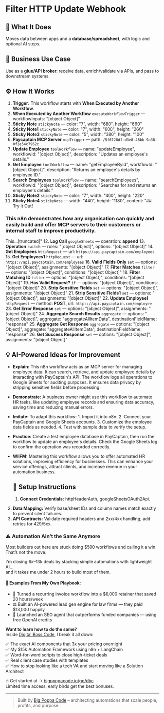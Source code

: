 # Filter HTTP Update Webhook
  ## 🚀 What It Does
  Moves data between apps and a **database/spreadsheet**, with logic and optional AI steps.
  
  ## 💼 Business Use Case
  Use as a **glue/API broker**: receive data, enrich/validate via APIs, and pass to downstream systems.
  
  ## ⚙️ How It Works
  1. **Trigger:** This workflow starts with **When Executed by Another Workflow**.
  2. **When Executed by Another Workflow** `executeWorkflowTrigger` — workflowInputs: "[object Object]"
3. **Sticky Note** `stickyNote` — color: "7", width: "680", height: "660"
4. **Sticky Note1** `stickyNote` — color: "7", width: "600", height: "260"
5. **Sticky Note3** `stickyNote` — color: "5", width: "380", height: "100"
6. **Paycaptain MCP Server** `mcpTrigger` — path: `/5f6728df-d3e8-48bb-9a38-0f2e54c7962c`
7. **Update Employee** `toolWorkflow` — name: "updateEmployee", workflowId: "[object Object]", description: "Updates an employee's details."
8. **Get Employee** `toolWorkflow` — name: "getEmployeeById", workflowId: "[object Object]", description: "Returns an employee's details by employee ID."
9. **Search Employees** `toolWorkflow` — name: "searchEmployees", workflowId: "[object Object]", description: "Searches for and returns an employee's details."
10. **Sticky Note2** `stickyNote` — color: "7", width: "400", height: "220"
11. **Sticky Note4** `stickyNote` — width: "440", height: "1180", content: "## Try It Out!
### This n8n demonstrates how any organisation can quickly and easily build and offer MCP servers to their customers or internal staff to improve productivity.

This…[truncated]"
12. **Log Call** `googleSheets` — operation: **append**
13. **Operation** `switch` — rules: "[object Object]", options: "[object Object]"
14. **Get Employees** `httpRequest` — url: `https://api.paycaptain.com/employees`
15. **Get Employees1** `httpRequest` — url: `https://api.paycaptain.com/employees`
16. **Valid Fields Only** `set` — options: "[object Object]", assignments: "[object Object]"
17. **Filter Matches** `filter` — options: "[object Object]", conditions: "[object Object]"
18. **Filter Matching ID** `filter` — options: "[object Object]", conditions: "[object Object]"
19. **Has Valid Request?** `if` — options: "[object Object]", conditions: "[object Object]"
20. **Strip Sensitive Fields** `set` — options: "[object Object]", assignments: "[object Object]"
21. **Strip Sensitive Fields1** `set` — options: "[object Object]", assignments: "[object Object]"
22. **Update Employee1** `httpRequest` — method: **POST**, url: `https://api.paycaptain.com/employee`
23. **Get Error Response** `set` — options: "[object Object]", assignments: "[object Object]"
24. **Aggregate Search Results** `aggregate` — options: "[object Object]", aggregate: "aggregateAllItemData", destinationFieldName: "response"
25. **Aggregate Get Response** `aggregate` — options: "[object Object]", aggregate: "aggregateAllItemData", destinationFieldName: "response"
26. **Get Success Response** `set` — options: "[object Object]", assignments: "[object Object]"
  
  ## 💡 AI-Powered Ideas for Improvement
  - **Explain:** This n8n workflow acts as an MCP server for managing employee data. It can search, retrieve, and update employee details by interacting with PayCaptain's API. The workflow logs all operations to Google Sheets for auditing purposes. It ensures data privacy by stripping sensitive fields before processing.

- **Demonstrate:** A business owner might use this workflow to automate HR tasks, like updating employee records and ensuring data accuracy, saving time and reducing manual errors.

- **Imitate:** To adapt this workflow: 1. Import it into n8n. 2. Connect your PayCaptain and Google Sheets accounts. 3. Customize the employee data fields as needed. 4. Test with sample data to verify the setup.

- **Practice:** Create a test employee database in PayCaptain, then run the workflow to update an employee's details. Check the Google Sheets log to confirm the operation was recorded correctly.

- **WIIFM:** Mastering this workflow allows you to offer automated HR solutions, improving efficiency for businesses. This can enhance your service offerings, attract clients, and increase revenue in your automation business.
  
  ## 🔧 Setup Instructions
  1. **Connect Credentials:** httpHeaderAuth, googleSheetsOAuth2Api.
2. **Data Mapping:** Verify base/sheet IDs and column names match exactly to prevent silent failures.
3. **API Contracts:** Validate required headers and 2xx/4xx handling; add retries for 429/5xx.
  
### ⚠️ Automation Ain’t the Same Anymore

Most builders out here are stuck doing $500 workflows and calling it a win.  
That’s not the move.  

I'm closing $6k–$13k deals by stacking simple automations with lightweight AI...  
and it takes me under 2 hours to build most of them.

#### 🧠 Examples From My Own Playbook:
- 🔁 Turned a recurring invoice workflow into a $6,000 retainer that saved 20 hours/week  
- ⚖️ Built an AI-powered lead gen engine for law firms — they paid $13,000 happily  
- 🚀 Launched an SEO agent that outperforms funded companies — using free OpenAI credits  

**Want to learn how to do the same?**  
Inside [Digital Boss Code](https://bigpoppacode.io/go/dbc), I break it all down:

✅ The exact AI components that 3x your pricing overnight  
✅ My $15k Automation Framework using n8n + LangChain  
✅ Word-for-word scripts to close high-ticket deals  
✅ Real client case studies with templates  
✅ How to stop looking like a tech VA and start moving like a Solution Architect  

🔥 Get started at → [bigpoppacode.io/go/dbc](https://bigpoppacode.io/go/dbc)  
Limited time access, early birds get the best bonuses.

---
> Built by [Big Poppa Code](https://bigpoppacode.io) – architecting automations that scale people, profits, and purpose.
  